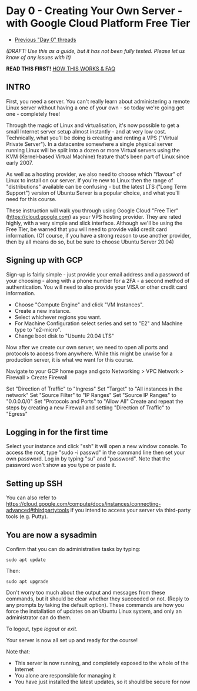 # Day 0 - Creating Your Own Server - with Google Cloud Platform Free Tier

* [Previous "Day 0" threads](https://www.reddit.com/r/linuxupskillchallenge/search/?q=Day%200&restrict_sr=1)

_(DRAFT: Use this as a guide, but it has not been fully tested. Please let us know of any issues with it)_

**READ THIS FIRST!** [HOW THIS WORKS & FAQ](https://www.reddit.com/r/linuxupskillchallenge/comments/qeymzb/please_read_this_first_how_this_works_faq/)

## INTRO

First, you need a server. You can't really learn about administering a remote Linux server without having a one of your own - so today we're going get one - completely free!

Through the magic of Linux and virtualisation, it's now possible to get a small Internet server setup almost instantly - and at very low cost. Technically, what you'll be doing is creating and renting a VPS  ("Virtual Private Server"). In a datacentre somewhere a single physical server running Linux will be split into a dozen or more Virtual servers using the KVM (Kernel-based Virtual Machine) feature that's been part of Linux since early 2007.

As well as a hosting provider, we also need to choose which "flavour" of Linux to install on our server. If you're new to Linux then the range of "distributions" available can be confusing - but the latest LTS ("Long Term Support") version of Ubuntu Server is a popular choice, and what you'll need for this course.

These instruction will walk you through using Google Cloud "Free Tier" (<https://cloud.google.com>) as your VPS hosting provider. They are rated highly, with a very simple and slick interface. Although we'll be using the Free Tier, be warned that you will need to provide valid credit card information. (Of course, if you have a strong reason to use another provider, then by all means do so, but be sure to choose Ubuntu Server 20.04)

## Signing up with GCP

Sign-up is fairly simple - just provide your email address and a password of your choosing - along with a phone number for a 2FA - a second method of authentication.
You will need to also provide your VISA or other credit card information.

* Choose "Compute Engine" and click "VM Instances".
* Create a new instance.
* Select whichever regions you want.
* For Machine Configuration select series and set to "E2" and Machine type to "e2-micro".
* Change boot disk to "Ubuntu 20.04 LTS"

Now after we create our own server, we need to open all ports and protocols to access from anywhere. While this might be unwise for a production server, it is what we want for this course.

Navigate to your GCP home page and goto Networking > VPC Network > Firewall > Create Firewall

Set "Direction of Traffic" to "Ingress"
Set "Target" to "All instances in the network"
Set "Source Filter" to "IP Ranges"
Set "Source IP Ranges" to  "0.0.0.0/0"
Set "Protocols and Ports" to "Allow All"
Create and repeat the steps by creating a new Firewall and setting "Direction of Traffic" to "Egress"

## Logging in for the first time

Select your instance and click "ssh" it will open a new window console. To access the root, type "sudo -i passwd" in the command line then set your own password. Log in by typing "su" and "password". Note that the password won't show as you type or paste it.

## Setting up SSH

You can also refer to <https://cloud.google.com/compute/docs/instances/connecting-advanced#thirdpartytools> if you intend to access your server via third-party tools (e.g. Putty).

## You are now a sysadmin

Confirm that you can do administrative tasks by typing:

`sudo apt update`

Then:

`sudo apt upgrade`

Don't worry too much about the output and messages from these commands, but it should be clear whether they succeeded or not. (Reply to any prompts by taking the default option). These commands are how you force the installation of updates on an Ubuntu Linux system, and only an administrator can do them.

To logout, type _logout_ or _exit_.

Your server is now all set up and ready for the course!

Note that:

* This server is now running, and completely exposed to the whole of the Internet
* You alone are responsible for managing it
* You have just installed the latest updates, so it should be secure for now
